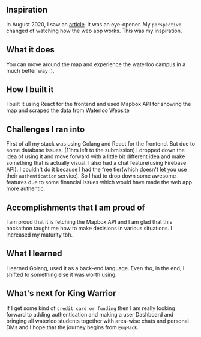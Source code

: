 ## Inspiration
In August 2020,  I saw an [article](https://news.stanford.edu/2020/08/06/stanford-students-create-virtual-campus-recapture-university-experience/). It was an eye-opener. My `perspective` changed of watching how the web app works. This was my inspiration.
## What it does
You can move around the map and experience the waterloo campus in a much better way :).
## How I built it
I built it using React for the frontend and used Mapbox API for showing the map and scraped the data from Waterloo [Website](https://uwaterloo.ca/information-systems-technology/statistics/wifi-charts/building-select-index)
## Challenges I ran into
First of all my stack was using Golang and React for the frontend. But due to some database issues. (11hrs left to the submission) I dropped down the idea of using it and move forward with a little bit different idea and make something that is actually visual. I also had a chat feature(using Firebase API). I couldn't do it because I had the free tier(which doesn't let you use their `authentication` service). So I had to drop down some awesome features due to some financial issues which would have made the web app more authentic.
## Accomplishments that I am proud of
I am proud that it is fetching the Mapbox API and I am glad that this hackathon taught me how to make decisions in various situations. I increased my maturity tbh.
## What I learned
I learned Golang, used it as a back-end language. Even tho, in the end, I shifted to something else it was worth using.
## What's next for King Warrior
If I get some kind of `credit card or funding` then I am really looking forward to adding authentication and making a user Dashboard and bringing all waterloo students together with area-wise chats and 
 personal DMs and I hope that the journey begins from `EngHack`.

